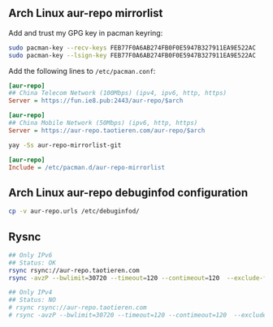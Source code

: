 ## Arch Linux aur-repo mirrorlist

Add and trust my GPG key in pacman keyring:

```bash
sudo pacman-key --recv-keys FEB77F0A6AB274FB0F0E5947B327911EA9E522AC
sudo pacman-key --lsign-key FEB77F0A6AB274FB0F0E5947B327911EA9E522AC
```

Add the following lines to `/etc/pacman.conf`:

```ini
[aur-repo]
## China Telecom Network (100Mbps) (ipv4, ipv6, http, https)
Server = https://fun.ie8.pub:2443/aur-repo/$arch
```

```ini
[aur-repo]
## China Mobile Network (50Mbps) (ipv6, http, https)
Server = https://aur-repo.taotieren.com/aur-repo/$arch
```

```bash
yay -Ss aur-repo-mirrorlist-git
```

```ini
[aur-repo]
Include = /etc/pacman.d/aur-repo-mirrorlist
```

## Arch Linux aur-repo debuginfod configuration

```bash
cp -v aur-repo.urls /etc/debuginfod/
```

## Rysnc

```bash
## Only IPv6
## Status: OK
rsync rsync://aur-repo.taotieren.com
rsync -avzP --bwlimit=30720 --timeout=120 --contimeout=120  --exclude-from=/opt/rsync/exclude.list rsync://aur-repo.taotieren.com/aur-repo /opt/sync/aur-repo

## Only IPv4
## Status: NO
# rsync rsync://aur-repo.taotieren.com
# rsync -avzP --bwlimit=30720 --timeout=120 --contimeout=120  --exclude-from=/opt/rsync/exclude.list rsync://aur-repo.taotieren.com/aur-repo /opt/sync/aur-repo
```
